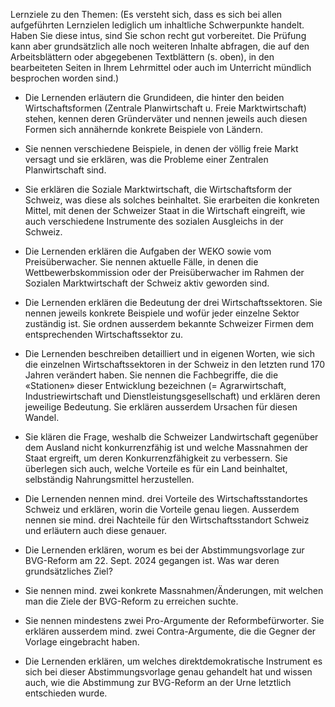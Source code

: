 Lernziele zu den Themen: (Es versteht sich, dass es sich bei allen aufgeführten Lernzielen lediglich um inhaltliche Schwerpunkte handelt. Haben Sie diese intus, sind Sie schon recht gut vorbereitet. Die Prüfung kann aber grundsätzlich alle noch weiteren Inhalte abfragen, die auf den Arbeitsblättern oder abgegebenen Textblättern (s. oben), in den bearbeiteten Seiten in Ihrem Lehrmittel oder auch im Unterricht mündlich besprochen worden sind.) 

- Die Lernenden erläutern die Grundideen, die hinter den beiden Wirtschaftsformen (Zentrale Planwirtschaft u. Freie Marktwirtschaft) stehen, kennen deren Gründerväter und nennen jeweils auch diesen Formen sich annähernde konkrete Beispiele von Ländern. 
    

- Sie nennen verschiedene Beispiele, in denen der völlig freie Markt versagt und sie erklären, was die Probleme einer Zentralen Planwirtschaft sind. 
    

- Sie erklären die Soziale Marktwirtschaft, die Wirtschaftsform der Schweiz, was diese als solches beinhaltet. Sie erarbeiten die konkreten Mittel, mit denen der Schweizer Staat in die Wirtschaft eingreift, wie auch verschiedene Instrumente des sozialen Ausgleichs in der Schweiz. 
    

- Die Lernenden erklären die Aufgaben der WEKO sowie vom Preisüberwacher. Sie nennen aktuelle Fälle, in denen die Wettbewerbskommission oder der Preisüberwacher im Rahmen der Sozialen Marktwirtschaft der Schweiz aktiv geworden sind. 
    

- Die Lernenden erklären die Bedeutung der drei Wirtschaftssektoren. Sie nennen jeweils konkrete Beispiele und wofür jeder einzelne Sektor zuständig ist. Sie ordnen ausserdem bekannte Schweizer Firmen dem entsprechenden Wirtschaftssektor zu. 
    

- Die Lernenden beschreiben detailliert und in eigenen Worten, wie sich die einzelnen Wirtschaftssektoren in der Schweiz in den letzten rund 170 Jahren verändert haben. Sie nennen die Fachbegriffe, die die «Stationen» dieser Entwicklung bezeichnen (= Agrarwirtschaft, Industriewirtschaft und Dienstleistungsgesellschaft) und erklären deren jeweilige Bedeutung. Sie erklären ausserdem Ursachen für diesen Wandel.  
    

- Sie klären die Frage, weshalb die Schweizer Landwirtschaft gegenüber dem Ausland nicht konkurrenzfähig ist und welche Massnahmen der Staat ergreift, um deren Konkurrenzfähigkeit zu verbessern. Sie überlegen sich auch, welche Vorteile es für ein Land beinhaltet, selbständig Nahrungsmittel herzustellen. 
    

- Die Lernenden nennen mind. drei Vorteile des Wirtschaftsstandortes Schweiz und erklären, worin die Vorteile genau liegen. Ausserdem nennen sie mind. drei Nachteile für den Wirtschaftsstandort Schweiz und erläutern auch diese genauer. 
    

- Die Lernenden erklären, worum es bei der Abstimmungsvorlage zur BVG-Reform am 22. Sept. 2024 gegangen ist. Was war deren grundsätzliches Ziel? 
    

- Sie nennen mind. zwei konkrete Massnahmen/Änderungen, mit welchen man die Ziele der BVG-Reform zu erreichen suchte. 
    

- Sie nennen mindestens zwei Pro-Argumente der Reformbefürworter. Sie erklären ausserdem mind. zwei Contra-Argumente, die die Gegner der Vorlage eingebracht haben. 
    

- Die Lernenden erklären, um welches direktdemokratische Instrument es sich bei dieser Abstimmungsvorlage genau gehandelt hat und wissen auch, wie die Abstimmung zur BVG-Reform an der Urne letztlich entschieden wurde.
